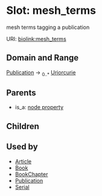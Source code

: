 
# Slot: mesh_terms


mesh terms tagging a publication

URI: [biolink:mesh_terms](https://w3id.org/biolink/vocab/mesh_terms)


## Domain and Range

[Publication](Publication.md) ->  <sub>0..*</sub>
 [Uriorcurie](types/Uriorcurie.md)

## Parents

 *  is_a: [node property](node_property.md)

## Children


## Used by

 * [Article](Article.md)
 * [Book](Book.md)
 * [BookChapter](BookChapter.md)
 * [Publication](Publication.md)
 * [Serial](Serial.md)
